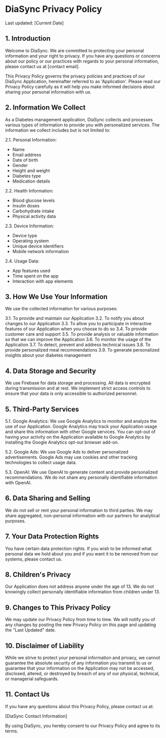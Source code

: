 # DiaSync Privacy Policy

Last updated: [Current Date]

## 1. Introduction

Welcome to DiaSync. We are committed to protecting your personal information and your right to privacy. If you have any questions or concerns about our policy or our practices with regards to your personal information, please contact us at [contact email].

This Privacy Policy governs the privacy policies and practices of our DiaSync Application, hereinafter referred to as 'Application'. Please read our Privacy Policy carefully as it will help you make informed decisions about sharing your personal information with us.

## 2. Information We Collect

As a Diabetes management application, DiaSync collects and processes various types of information to provide you with personalized services. The information we collect includes but is not limited to:

2.1. Personal Information:
- Name
- Email address
- Date of birth
- Gender
- Height and weight
- Diabetes type
- Medication details

2.2. Health Information:
- Blood glucose levels
- Insulin doses
- Carbohydrate intake
- Physical activity data

2.3. Device Information:
- Device type
- Operating system
- Unique device identifiers
- Mobile network information

2.4. Usage Data:
- App features used
- Time spent on the app
- Interaction with app elements

## 3. How We Use Your Information

We use the collected information for various purposes:

3.1. To provide and maintain our Application
3.2. To notify you about changes to our Application
3.3. To allow you to participate in interactive features of our Application when you choose to do so
3.4. To provide customer care and support
3.5. To provide analysis or valuable information so that we can improve the Application
3.6. To monitor the usage of the Application
3.7. To detect, prevent and address technical issues
3.8. To provide personalized meal recommendations
3.9. To generate personalized insights about your diabetes management

## 4. Data Storage and Security

We use Firebase for data storage and processing. All data is encrypted during transmission and at rest. We implement strict access controls to ensure that your data is only accessible to authorized personnel.

## 5. Third-Party Services

5.1. Google Analytics: We use Google Analytics to monitor and analyze the use of our Application. Google Analytics may track your Application usage and share this information with other Google services. You can opt-out of having your activity on the Application available to Google Analytics by installing the Google Analytics opt-out browser add-on.

5.2. Google Ads: We use Google Ads to deliver personalized advertisements. Google Ads may use cookies and other tracking technologies to collect usage data.

5.3. OpenAI: We use OpenAI to generate content and provide personalized recommendations. We do not share any personally identifiable information with OpenAI.

## 6. Data Sharing and Selling

We do not sell or rent your personal information to third parties. We may share aggregated, non-personal information with our partners for analytical purposes.

## 7. Your Data Protection Rights

You have certain data protection rights. If you wish to be informed what personal data we hold about you and if you want it to be removed from our systems, please contact us.

## 8. Children's Privacy

Our Application does not address anyone under the age of 13. We do not knowingly collect personally identifiable information from children under 13.

## 9. Changes to This Privacy Policy

We may update our Privacy Policy from time to time. We will notify you of any changes by posting the new Privacy Policy on this page and updating the "Last Updated" date.

## 10. Disclaimer of Liability

While we strive to protect your personal information and privacy, we cannot guarantee the absolute security of any information you transmit to us or guarantee that your information on the Application may not be accessed, disclosed, altered, or destroyed by breach of any of our physical, technical, or managerial safeguards.

## 11. Contact Us

If you have any questions about this Privacy Policy, please contact us at:

[DiaSync Contact Information]

By using DiaSync, you hereby consent to our Privacy Policy and agree to its terms.
